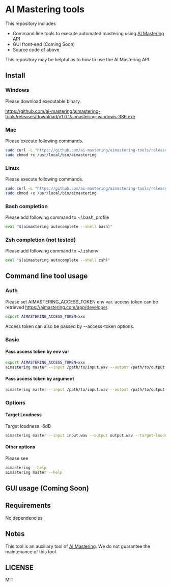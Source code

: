 # AI Mastering tools

This repository includes

- Command line tools to execute automated mastering using [AI Mastering](https://aimastering.com) API
- GUI front-end (Coming Soon)
- Source code of above

This repository may be helpful as to how to use the AI Mastering API.

## Install

### Windows

Please download executable binary.

https://github.com/ai-mastering/aimastering-tools/releases/download/v1.0.1/aimastering-windows-386.exe

### Mac

Please execute following commands.

```bash
sudo curl -L "https://github.com/ai-mastering/aimastering-tools/releases/download/v1.0.1/aimastering-darwin-386" -o /usr/local/bin/aimastering
sudo chmod +x /usr/local/bin/aimastering
```

### Linux

Please execute following commands.

```bash
sudo curl -L "https://github.com/ai-mastering/aimastering-tools/releases/download/v1.0.1/aimastering-linux-386" -o /usr/local/bin/aimastering
sudo chmod +x /usr/local/bin/aimastering
```

### Bash completion

Please add following command to ~/.bash_profile

```bash
eval "$(aimastering autocomplete --shell bash)"
```

### Zsh completion (not tested)

Please add following command to ~/.zshenv

```bash
eval "$(aimastering autocomplete --shell zsh)"
```

## Command line tool usage

### Auth

Please set AIMASTERING_ACCESS_TOKEN env var.
access token can be retrieved https://aimastering.com/app/developer.

```bash
export AIMASTERING_ACCESS_TOKEN=xxx
```

Access token can also be passed by --access-token options.

### Basic

#### Pass access token by env var

```bash
export AIMASTERING_ACCESS_TOKEN=xxx
aimastering master --input /path/to/input.wav --output /path/to/output.wav
```

#### Pass access token by argument

```bash
aimastering master --input /path/to/input.wav --output /path/to/output.wav --access-token=xxx
```

### Options

#### Target Loudness

Target loudness -6dB

```bash
aimastering master --input input.wav --output output.wav --target-loudness -6
```

#### Other options

Please see

```bash
aimastering --help
aimastering master --help
```

## GUI usage (Coming Soon)


## Requirements

No dependencies

## Notes

This tool is an auxiliary tool of [AI Mastering](https://aimastering.com).
We do not guarantee the maintenance of this tool.

## LICENSE

MIT
